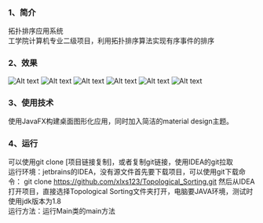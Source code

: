 ### 1、简介
拓扑排序应用系统<br>
工学院计算机专业二级项目，利用拓扑排序算法实现有序事件的排序
### 2、效果
![Alt text](http://cdn.daihuo.xlzrs.top/Topological_Sorting1.png "Topological_Sorting")
![Alt text](http://cdn.daihuo.xlzrs.top/Topological_Sorting2.png "Topological_Sorting")
![Alt text](http://cdn.daihuo.xlzrs.top/Topological_Sorting3.png "Topological_Sorting")
![Alt text](http://cdn.daihuo.xlzrs.top/Topological_Sorting4.png "Topological_Sorting")
![Alt text](http://cdn.daihuo.xlzrs.top/Topological_Sorting5.png "Topological_Sorting")
![Alt text](http://cdn.daihuo.xlzrs.top/Topological_Sorting6.png "Topological_Sorting")
### 3、使用技术
使用JavaFX构建桌面图形化应用，同时加入简洁的material design主题。
### 4、运行
可以使用git clone [项目链接复制]，或者复制git链接，使用IDEA的git拉取<br>
运行环境：jetbrains的IDEA，没有源文件首先要下载项目，可以使用git下载命令： git clone https://github.com/xlxs123/Topological_Sorting.git
然后从IDEA打开项目，直接选择Topological Sorting文件夹打开，电脑要JAVA环境，测试时使用jdk版本为1.8<br>
运行方法：运行Main类的main方法
